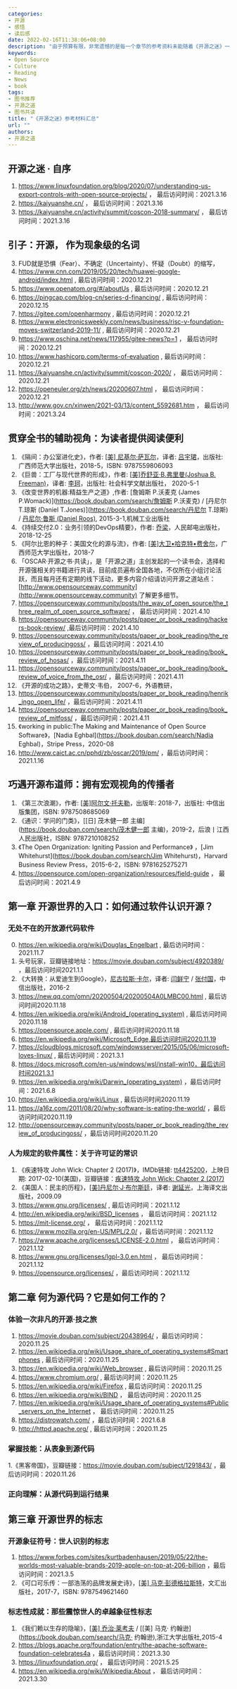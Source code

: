 ```yaml
---
categories:
- 开源
- 感悟
- 读后感
date: 2022-02-16T11:38:06+08:00
description: "由于预算有限，非常遗憾的是每一个章节的参考资料未能随着《开源之迷》一同出版，但是没有参考资料，适兕总是心中难安，因为自己本身是个追根溯源的人，希望所描述的事情是有出处的，这算是开源世界的一种风格，一种倡导的方式，既然纸质版没能实现，「开源之道」来提供在线版。"
keywords:
- Open Source
- Culture
- Reading
- News
- book
tags:
- 图书推荐
- 开源之道
- 图书共读
title: "《开源之迷》参考材料汇总"
url: ""
authors:
- 开源之道
---
```


## 开源之迷 · 自序

1. https://www.linuxfoundation.org/blog/2020/07/understanding-us-export-controls-with-open-source-projects/ ， 最后访问时间：2021.3.16
2. https://kaiyuanshe.cn/ ， 最后访问时间：2021.3.16
3. https://kaiyuanshe.cn/activity/summit/coscon-2018-summary/ ，  最后访问时间：2021.3.16

## 引子：开源， 作为现象级的名词

3. FUD就是恐惧（Fear）、不确定（Uncertainty）、怀疑（Doubt）的缩写，
4. https://www.cnn.com/2019/05/20/tech/huawei-google-android/index.html , 最后访问时间：2020.12.21
5. https://www.openatom.org/#/aboutUs ,  最后访问时间：2020.12.21
6. https://pingcap.com/blog-cn/series-d-financing/ ,  最后访问时间：2020.12.15
7. https://gitee.com/openharmony ,  最后访问时间：2020.12.21
8. https://www.electronicsweekly.com/news/business/risc-v-foundation-moves-switzerland-2019-11/ ,  最后访问时间：2020.12.21
9. https://www.oschina.net/news/117955/gitee-news?p=1 ， 最后访问时间：2020.12.21
10. https://www.hashicorp.com/terms-of-evaluation ,   最后访问时间：2020.12.21 
11. https://kaiyuanshe.cn/activity/summit/coscon-2020/ ， 最后访问时间：2020.12.21
12. https://openeuler.org/zh/news/20200607.html ， 最后访问时间：2020.12.21
13. http://www.gov.cn/xinwen/2021-03/13/content_5592681.htm ， 最后访问时间：2021.3.24

## 贯穿全书的辅助视角：为读者提供阅读便利

1. 《隔间：办公室进化史》，作者: [[美\] 尼基尔‧萨瓦尔](https://book.douban.com/search/尼基尔‧萨瓦尔)，译者: [吕宇珺](https://book.douban.com/search/吕宇珺)，出版社: 广西师范大学出版社，2018-5，ISBN: 9787559806093
2. 《巨兽：工厂与现代世界的形成》，作者: [[美\]乔舒亚·B.弗里曼(Joshua B. Freeman)](https://book.douban.com/search/乔舒亚·B.弗里曼)，译者: [李珂](https://book.douban.com/search/李珂)，出版社: 社会科学文献出版社， 2020-5-1
3. 《改变世界的机器:精益生产之道》,作者: [詹姆斯 P.沃麦克 (James P.Womack)](https://book.douban.com/search/詹姆斯 P.沃麦克) / [丹尼尔 T.琼斯 (Daniel T.Jones)](https://book.douban.com/search/丹尼尔 T.琼斯) / [丹尼尔·鲁斯 (Daniel Roos)](https://book.douban.com/search/丹尼尔·鲁斯), 2015-3-1,机械工业出版社
4. 《持续交付2.0：业务引领的DevOps精要》，作者: [乔梁](https://book.douban.com/search/乔梁)，人民邮电出版社，2018-12-25
5. 《阿尔比恩的种子：美国文化的源与流》，作者: [[美\]大卫•哈克特•费舍尔](https://book.douban.com/search/大卫•哈克特•费舍尔)，广西师范大学出版社，2018-7
6. 「OSCAR·开源之书·共读」，是「开源之道」主创发起的一个读书会，选择和开源强相关的书籍进行共读，目前成员遍布全国各地，不仅所在小组讨论活跃，而且每月还有定期的线下活动，更多内容介绍请访问开源之道站点：[http://www.opensourceway.community](http://www.opensourceway.community)  了解更多细节。
7. https://opensourceway.community/posts/the_way_of_open_source/the_three_realm_of_open_source_software/ ， 最后访问时间：2021.4.10
8. https://opensourceway.community/posts/paper_or_book_reading/hackers-book-review/  ,最后访问时间：2021.4.10
9. https://opensourceway.community/posts/paper_or_book_reading/the_review_of_producingoss/ ，最后访问时间：2021.4.10 
10. https://opensourceway.community/posts/paper_or_book_reading/book_review_of_hosas/ ，最后访问时间：2021.4.11
11. https://opensourceway.community/posts/paper_or_book_reading/book_review_of_voice_from_the_osr/ ，最后访问时间：2021.4.11
12. 《开源的成功之路》，史蒂文·韦伯， 2007-6，外语教研，
13. https://opensourceway.community/posts/paper_or_book_reading/henrik_ingo_open_life/ ，最后访问时间：2021.4.11
14. https://opensourceway.community/posts/paper_or_book_reading/book_review_of_mitfoss/ ，最后访问时间：2021.4.11
15. 《working in public:The Making and Maintenance of Open Source Software》，[Nadia Eghbal](https://book.douban.com/search/Nadia Eghbal)，Stripe Press，2020-08
16. http://www.caict.ac.cn/pphd/zb/oscar/2019/pm/ ，最后访问时间：2021.1.16

## 巧遇开源布道师：拥有宏观视角的传播者

1. 《第三次浪潮》，作者: [[美\]阿尔文·托夫勒](https://book.douban.com/search/阿尔文·托夫勒)，出版年: 2018-7，出版社: 中信出版集团，ISBN: 9787508685069
2. 《通识：学问的门类》，[[日\] 茂木健一郎 主编](https://book.douban.com/search/茂木健一郎 主编)，2019-2，后浪丨江西人民出版社，ISBN: 9787210108252
3. 《The Open Organization: Igniting Passion and Performance》 ，[Jim Whitehurst](https://book.douban.com/search/Jim Whitehurst)，Harvard Business Review Press，2015-6-2，ISBN: 9781625275271
4. https://opensource.com/open-organization/resources/field-guide ， 最后访问时间：2021.4.9

## 第一章 开源世界的入口：如何通过软件认识开源？

### 无处不在的开放源代码软件

0. https://en.wikipedia.org/wiki/Douglas_Engelbart , 最后访问时间：2021.11.7
1. 头号玩家，豆瓣链接地址：https://movie.douban.com/subject/4920389/ ，最后访问时间2021.1.1
2. 《大转换：从爱迪生到Google》，[尼古拉斯·卡尔](https://book.douban.com/search/尼古拉斯·卡尔)，译者: [闫鲜宁](https://book.douban.com/search/闫鲜宁) / [张付国](https://book.douban.com/search/张付国)，中信出版社，2016-2
3. https://new.qq.com/omn/20200504/20200504A0LMBC00.html , 最后访问时间2020.11.18  
4. https://en.wikipedia.org/wiki/Android_(operating_system) , 最后访问时间2020.11.18
5. https://opensource.apple.com/ , 最后访问时间2020.11.18
6. https://en.wikipedia.org/wiki/Microsoft_Edge,最后访问时间2020.11.19
7. https://cloudblogs.microsoft.com/windowsserver/2015/05/06/microsoft-loves-linux/ , 最后访问时间：2021.3.1
8. https://docs.microsoft.com/en-us/windows/wsl/install-win10，最后访问时间2021.3.1
9. https://en.wikipedia.org/wiki/Darwin_(operating_system) ，最后访问时间：2021.6.8
10. https://en.wikipedia.org/wiki/Linux , 最后访问时间2020.11.19
11. https://a16z.com/2011/08/20/why-software-is-eating-the-world/  ，最后访问时间2020.11.19
12. http://opensourceway.community/posts/paper_or_book_reading/the_review_of_producingoss/   ，最后访问时间2020.11.20

### 人为规定的软件属性：关于许可证的常识

1. 《疾速特攻 John Wick: Chapter 2 (2017)》，IMDb链接: [tt4425200](https://www.imdb.com/title/tt4425200)，上映日期: 2017-02-10(美国)，豆瓣链接：[疾速特攻 John Wick: Chapter 2‎ (2017)](https://movie.douban.com/subject/26333560/)
2. 《美国人：民主的历程》，[[美\]丹尼尔·J·布尔斯廷](https://book.douban.com/search/丹尼尔·J·布尔斯廷)，译者: [谢延光](https://book.douban.com/search/谢延光)，上海译文出版社，2009.09
3. https://www.gnu.org/licenses/ , 最后访问时间：2021.1.12
4. http://en.wikipedia.org/wiki/BSD_licenses ， 最后访问时间：2021.1.12 
5. https://mit-license.org/ ， 最后访问时间：2021.1.12
6. https://www.mozilla.org/en-US/MPL/2.0/ ，最后访问时间：2021.1.12
7. https://www.apache.org/licenses/LICENSE-2.0.html ， 最后访问时间：2021.1.12
8. https://www.gnu.org/licenses/lgpl-3.0.en.html ， 最后访问时间：2021.1.12
9. https://opensource.org/licenses/ ，最后访问时间：2021.1.12

## 第二章 何为源代码？它是如何工作的？

### 体验一次非凡的开源·技之旅

1. https://movie.douban.com/subject/20438964/  ，最后访问时间：2020.11.25 
2. https://en.wikipedia.org/wiki/Usage_share_of_operating_systems#Smartphones , 最后访问时间：2020.11.25 
3. https://en.wikipedia.org/wiki/Web_browser  , 最后访问时间：2020.11.25 
4. https://www.chromium.org/ , 最后访问时间：2020.11.25 
5. https://en.wikipedia.org/wiki/Firefox , 最后访问时间：2020.11.25 
6. https://en.wikipedia.org/wiki/BIND ， 最后访问时间：2020.11.25 
7. https://en.wikipedia.org/wiki/Usage_share_of_operating_systems#Public_servers_on_the_Internet  ， 最后访问时间：2020.11.25 
8. https://distrowatch.com/  ，最后访问时间：2021.6.8
9. http://httpd.apache.org/ ,  最后访问时间：2020.11.25 

### 掌握技能：从表象到源代码

1.《黑客帝国》，豆瓣链接：https://movie.douban.com/subject/1291843/  ，最后访问时间：2020.11.26

### 正向理解：从源代码到运行结果

## 第三章 开源世界的标志

### 开源象征符号：世人识别的标志

1. https://www.forbes.com/sites/kurtbadenhausen/2019/05/22/the-worlds-most-valuable-brands-2019-apple-on-top-at-206-billion ，最后访问时间：2021.3.5 
2. 《可口可乐传：一部浩荡的品牌发展史诗》，[[美\] 马克·彭德格拉斯特](https://book.douban.com/search/马克·彭德格拉斯特)，文汇出版社，2017-7，ISBN: 9787549621460

### 标志性成就：那些震惊世人的卓越象征性标志

1. 《我们赖以生存的隐喻》，[[美\] 乔治·莱考夫](https://book.douban.com/search/乔治·莱考夫) / [[美\] 马克· 约翰逊](https://book.douban.com/search/马克· 约翰逊),浙江大学出版社,2015-4
2. https://blogs.apache.org/foundation/entry/the-apache-software-foundation-celebrates4a ，最后访问时间：2021.3.30
3. https://linuxfoundation.org/ ， 最后访问时间：2021.5.25
4. https://en.wikipedia.org/wiki/Wikipedia:About ， 最后访问时间：2021.3.30

